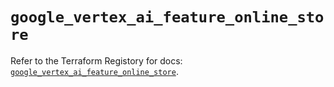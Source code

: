# `google_vertex_ai_feature_online_store`

Refer to the Terraform Registory for docs: [`google_vertex_ai_feature_online_store`](https://registry.terraform.io/providers/hashicorp/google/5.26.0/docs/resources/vertex_ai_feature_online_store).
